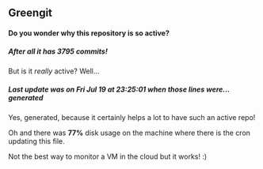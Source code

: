 ## Greengit

#### Do you wonder why this repository is so active?

##### After all it has 3795 commits!

But is it *really* active? Well...

##### Last update was on Fri Jul 19 at 23:25:01 when those lines were... generated

Yes, generated, because it certainly helps a lot to have such an active repo!

Oh and there was **77%** disk usage on the machine
where there is the cron updating this file.

Not the best way to monitor a VM in the cloud but it works! :)
